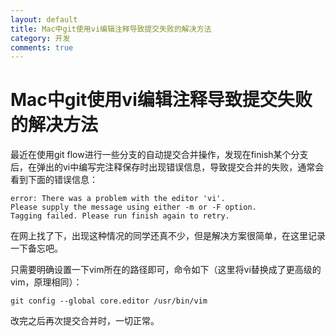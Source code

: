 ```yaml
---
layout: default
title: Mac中git使用vi编辑注释导致提交失败的解决方法
category: 开发
comments: true
---
```


# Mac中git使用vi编辑注释导致提交失败的解决方法

最近在使用git flow进行一些分支的自动提交合并操作，发现在finish某个分支后，在弹出的vi中编写完注释保存时出现错误信息，导致提交合并的失败，通常会看到下面的错误信息：

```
error: There was a problem with the editor 'vi'.
Please supply the message using either -m or -F option.
Tagging failed. Please run finish again to retry.
```

在网上找了下，出现这种情况的同学还真不少，但是解决方案很简单，在这里记录一下备忘吧。

只需要明确设置一下vim所在的路径即可，命令如下（这里将vi替换成了更高级的vim，原理相同）：

```
git config --global core.editor /usr/bin/vim
```

改完之后再次提交合并时，一切正常。
